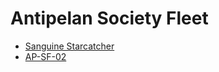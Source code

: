# Antipelan Society Fleet

- [Sanguine Starcatcher](ap-sf-01-sanguine-starcatcher.md)
- [AP-SF-02](ap-sf-02.md)

